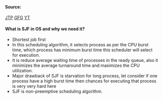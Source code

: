 #### Source:
[JTP](https://www.javatpoint.com/os-sjf-scheduling)
[GFG](https://www.geeksforgeeks.org/program-for-shortest-job-first-or-sjf-cpu-scheduling-set-1-non-preemptive/)
[YT](https://www.youtube.com/watch?v=MS5EPNUFx4o&list=PLXj4XH7LcRfDrdQuJTHIPmKMpa7eYVaPm&index=23)

#### What is SJF in OS and why we need it?

* Shortest job first
* In this scheduling algorithm, it selects process as per the CPU burst time, which process has minimum burst time this scheduler will select for execution.
* It is reduce average waiting time of processes in the ready queue, also it minimizes the average turnaround time and maximizes the CPU utilization.
* Major drawback of SJF is starvation for long process, let consider if one process have a high burst time then chances for executing that process is very very hard here
* SJF is non-preemptive scheduling algorithm.